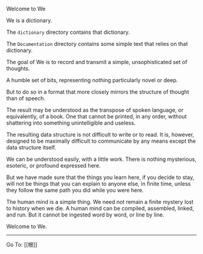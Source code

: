 
Welcome to We

We is a dictionary.

The `dictionary` directory contains that dictionary.

The `Documentation` directory contains some simple text that relies on that dictionary.

The goal of We is to record and transmit a simple, unsophisticated set of thoughts.

A humble set of bits, representing nothing particularly novel or deep.

But to do so in a format that more closely mirrors the structure of thought than of speech.

The result may be understood as the transpose of spoken language, or equivalently, of a book. One that cannot be printed, in any order, without shattering into something unintelligible and useless.

The resulting data structure is not difficult to write or to read. It is, however, designed to be maximally difficult to communicate by any means except the data structure itself.

We can be understood easily, with a little work. There is nothing mysterious, esoteric, or profound expressed here.

But we have made sure that the things you learn here, if you decide to stay, will not be things that you can explain to anyone else, in finite time, unless they follow the same path you did while you were here.

The human mind is a simple thing. We need not remain a finite mystery lost to history when we die. A human mind can be compiled, assembled, linked, and run. But it cannot be ingested word by word, or line by line.

Welcome to We.

---

Go To: [[根]]